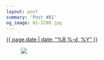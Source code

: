 ```yaml
---
layout: post
summary: 'Post #81'
og_image: 81-1280.jpg
---
```


<div class="post">
 <time>
  <a href="/81">
   {{ page.date | date: "%B %-d, %Y" }}
  </a>
 </time>
 <a href="/81">
  <figure data-taken="10/10/2013">
   <img sizes="(min-width: 700px) 50vw, calc(100vw - 2rem)" src="{{ site.assets_url }}/81-640.jpg" srcset="{{ site.assets_url }}/81-1280.jpg 1280w, {{ site.assets_url }}/81-960.jpg 960w, {{ site.assets_url }}/81-640.jpg 640w, {{ site.assets_url }}/81-320.jpg 320w"/>
  </figure>
 </a>
</div>
